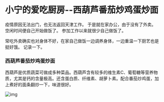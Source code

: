# 小宁的爱吃厨房--西葫芦番茄炒鸡蛋炒面

疫情原因无法出门，也无法返回天津工作。
于是就在家办公，由于没有了外卖。空闲时间便自己开始做饭了。
参加工作以来就很少自己做饭了。

常吃外卖确实也对身体不好，在家自己做饭一边调养身体，一边重温一下厨艺也是挺好饿。
记录一下。

### 西葫芦番茄炒鸡蛋炒面
西葫芦是优质蔬菜可做成多种菜品。西葫芦含有较多的维生素C、葡萄糖等营养物质，尤其是钙的含量极高。还含蛋白质、纤维素、胡萝卜素。配合番茄炒鸡蛋，加上煮好的面条翻炒一下，味道很好。

![img](https://s1.ax1x.com/2020/09/25/09UcjA.jpg)
